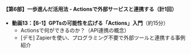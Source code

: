 #### 【第6部】一歩進んだ活用法 - Actionsで外部サービスと連携する（計1回）
* **動画13：【6-1】GPTsの可能性を広げる「Actions」入門**（約15分）
    * Actionsで何ができるのか？（API連携の概念）
    * [デモ] Zapierを使い、プログラミング不要で外部ツールと連携する事例紹介